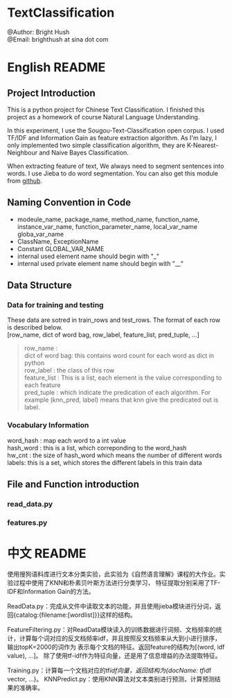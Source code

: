 ﻿TextClassification
==================

@Author: Bright Hush    
@Email: brighthush at sina dot com

# English README


## Project Introduction
This is a python project for Chinese Text Classification. I finished this project as a homework of course 
Natural Language Understanding. 

In this experiment, I use the Sougou-Text-Classification open corpus.
I used TF/IDF and Information Gain as feature extraction algorithm. As I'm lazy, I only implemented
two simple classification algorithm, they are K-Nearest-Neighbour and Naive Bayes Classification.

When extracting feature of text, We always need to segment sentences into words. I use Jieba to do word segmentation.
You can also get this module from [github](https://github.com/fxsjy/jieba).

## Naming Convention in Code
* modeule_name, package_name, method_name, function_name, instance_var_name, function_parameter_name, local_var_name
globa_var_name
* ClassName, ExceptionName
* Constant GLOBAL_VAR_NAME
* internal used element name should begin with "_"
* internal used private element name should begin with "__"

## Data Structure  
### Data for training and testing  
These data are sotred in train_rows and test_rows. The format of each row is described 
below.  
[row_name, dict of word bag, row_label, feature_list, pred_tuple, ...]  
> row_name :  
> dict of word bag: this contains word count for each word as dict in python  
> row_label : the class of this row  
> feature_list : This is a list, each element is the value corresponding to each feature  
> pred_tuple : which indicate the predication of each algorithm. For example (knn_pred, label) means that knn give the predicated out is label.

### Vocabulary Information  
word_hash : map each word to a int value  
hash_word : this is a list, which correponding to the word_hash  
hw_cnt : the size of hash_word which means the number of different words  
labels: this is a set, which stores the different labels in this train data  


## File and Function introduction
### read_data.py

### features.py



# 中文 README
使用搜狗语料库进行文本分类实验，此实验为《自然语言理解》课程的大作业。实验过程中使用了KNN和朴素贝叶斯方法进行分类学习，
特征提取分别采用了TF-IDF和Information Gain的方法。

ReadData.py：完成从文件中读取文本的功能，并且使用jieba模块进行分词，返回{catalog:{filename:[wordlist]}}这样的结构。

FeatureFiltering.py：对ReadData模块读入的训练数据进行词频、文档频率的统计，计算每个词对应的反文档频率idf，并且按照反文档频率从大到小进行排序，输出topK=2000的词作为
表示每个文档的特征。返回feature的结构为[(word, idf value), ...]。
除了使用tf-idf作为特征向量，还是用了信息增益的办法提取特征。

Training.py：计算每一个文档对应的tf*idf向量，返回结构为{docName: tf*idf vector, ...}。
KNNPredict.py：使用KNN算法对文本类别进行预测，计算预测结果的准确率。



